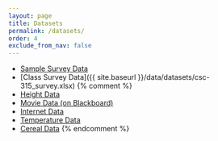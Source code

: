 ```yaml
---
layout: page
title: Datasets  
permalink: /datasets/
order: 4
exclude_from_nav: false 
---
```


* [Sample Survey Data](http://pastebin.com/raw/1csmBawE) 
* [Class Survey Data]({{ site.baseurl }}/data/datasets/csc-315_survey.xlsx)
{% comment %}
* [Height Data](http://pastebin.com/raw/g7UdTFKG)
* [Movie Data (on Blackboard)](https://ct-ecsu.blackboard.com/webapps/login/) 
* [Internet Data](http://pastebin.com/raw/enxWu6R6)
* [Temperature Data](http://pastebin.com/raw/KZgkViBK)
* [Cereal Data](http://pastebin.com/raw/0G6DrHyC)
{% endcomment %}
